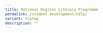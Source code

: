 ```yaml
---
title: National Digital Literacy Programme
permalink: /student-development/ndlp/
variant: tiptap
description: ""
---
```

